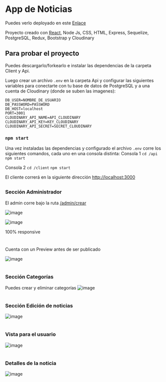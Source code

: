 # App de Noticias

Puedes verlo deployado en este [Enlace](https://news-application-ten.vercel.app)

Proyecto creado con [React](https://github.com/facebook/create-react-app), Node Js, CSS, HTML, Express, Sequelize, PostgreSQL, Redux, Bootstrap y Cloudinary

## Para probar el proyecto

Puedes descargarlo/forkearlo e instalar las dependencias de la carpeta Client y Api.

Luego crear un archivo `.env` en la carpeta Api y configurar las siguientes variables para conectarte con tu base de datos de PostgreSQL y a una cuenta de Cloudinary (donde se suben las imagenes):

```
DB_USER=NOMBRE_DE_USUARIO
DB_PASSWORD=PASSWORD
DB_HOST=localhost
PORT=3001
CLOUDINARY_API_NAME=API_CLOUDINARY
CLOUDINARY_API_KEY=KEY_CLOUDINARY
CLOUDINARY_API_SECRET=SECRET_CLOUDINARY
```

### `npm start`

Una vez instaladas las dependencias y configurado el archivo `.env` corre los siguientes comandos, cada uno en una consola distinta:
Consola 1
`cd /api`
`npm start`

Consola 2
`cd /client`
`npm start`

El cliente correrá en la siguiente dirección [http://localhost:3000](http://localhost:3000)

##
### Sección Administrador

El admin corre bajo la ruta [/admin/crear](http://localhost:3000/admin/crear)

![image](https://user-images.githubusercontent.com/38353324/146069295-74e0d8f9-8b87-405e-8c88-57c6f1866dd2.png)

![image](https://user-images.githubusercontent.com/38353324/146069366-d404e67b-545d-421f-b031-3fd5ea9af4fb.png)

100% responsive
#
Cuenta con un Preview antes de ser publicado

![image](https://user-images.githubusercontent.com/38353324/146069459-33fb1b09-e7e9-4ce6-b5b6-73d960fa7c4d.png)

#
### Sección Categorías

Puedes crear y eliminar categorías
![image](https://user-images.githubusercontent.com/38353324/146069870-08e8ed3b-394e-49a5-8e0b-6acf401d5ef3.png)

#
### Sección Edición de noticias

![image](https://user-images.githubusercontent.com/38353324/146070380-0d767625-46fb-4386-aa2f-ff8a82fde3c8.png)

#
### Vista para el usuario

![image](https://user-images.githubusercontent.com/38353324/146070325-1f86ed7f-d073-4d12-9588-cb8c87674de1.png)

#
### Detalles de la noticia

![image](https://user-images.githubusercontent.com/38353324/146070610-1fde93b8-5296-449f-b285-8491ea2f2e84.png)
